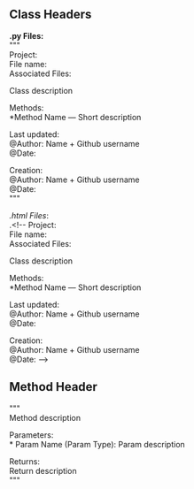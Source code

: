 ## Class Headers 
**.py Files:**  
"""  
Project:  
File name:  
Associated Files:

Class description

Methods:  
	*Method Name — Short description

Last updated:  
@Author: Name + Github username  
@Date:

Creation:  
@Author: Name + Github username  
@Date:  
"""

*.html Files*:  
.<!--
Project:  
File name:  
Associated Files:

Class description

Methods:  
	*Method Name — Short description

Last updated:  
@Author: Name + Github username  
@Date:

Creation:  
@Author: Name + Github username  
@Date:
-->

## Method Header
"""  
Method description

Parameters:  
    * Param Name (Param Type): Param description

Returns:  
    Return description  
"""
